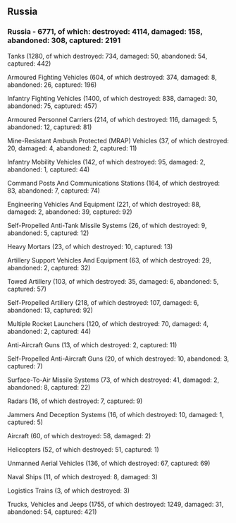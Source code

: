 
 
 ## Russia
 
 ### Russia - 6771, of which: destroyed: 4114, damaged: 158, abandoned: 308, captured: 2191

 

 

 Tanks (1280, of which destroyed: 734, damaged: 50, abandoned: 54, captured: 442)

 Armoured Fighting Vehicles (604, of which destroyed: 374, damaged: 8, abandoned: 26, captured: 196)

 Infantry Fighting Vehicles (1400, of which destroyed: 838, damaged: 30, abandoned: 75, captured: 457)

 Armoured Personnel Carriers (214, of which destroyed: 116, damaged: 5, abandoned: 12, captured: 81)

 Mine-Resistant Ambush Protected (MRAP) Vehicles (37, of which destroyed: 20, damaged: 4, abandoned: 2, captured: 11)

 Infantry Mobility Vehicles (142, of which destroyed: 95, damaged: 2, abandoned: 1, captured: 44)

 Command Posts And Communications Stations (164, of which destroyed: 83, abandoned: 7, captured: 74)

 Engineering Vehicles And Equipment (221, of which destroyed: 88, damaged: 2, abandoned: 39, captured: 92)

 Self-Propelled Anti-Tank Missile Systems (26, of which destroyed: 9, abandoned: 5, captured: 12)

 Heavy Mortars (23, of which destroyed: 10, captured: 13)

 Artillery Support Vehicles And Equipment (63, of which destroyed: 29, abandoned: 2, captured: 32)

 Towed Artillery (103, of which destroyed: 35, damaged: 6, abandoned: 5, captured: 57)

 Self-Propelled Artillery (218, of which destroyed: 107, damaged: 6, abandoned: 13, captured: 92)

 Multiple Rocket Launchers (120, of which destroyed: 70, damaged: 4, abandoned: 2, captured: 44)

 Anti-Aircraft Guns (13, of which destroyed: 2, captured: 11)

 Self-Propelled Anti-Aircraft Guns (20, of which destroyed: 10, abandoned: 3, captured: 7)

 Surface-To-Air Missile Systems (73, of which destroyed: 41, damaged: 2, abandoned: 8, captured: 22)

 Radars (16, of which destroyed: 7, captured: 9)

 Jammers And Deception Systems (16, of which destroyed: 10, damaged: 1, captured: 5)

 Aircraft (60, of which destroyed: 58, damaged: 2)

 Helicopters (52, of which destroyed: 51, captured: 1)

 Unmanned Aerial Vehicles (136, of which destroyed: 67, captured: 69)

 Naval Ships (11, of which destroyed: 8, damaged: 3)

 Logistics Trains (3, of which destroyed: 3)

 Trucks, Vehicles and Jeeps (1755, of which destroyed: 1249, damaged: 31, abandoned: 54, captured: 421)

